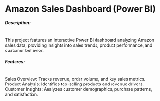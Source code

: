 <h1>Amazon Sales Dashboard (Power BI)</h1>

<h5>Description:</h5><br>
This project features an interactive Power BI dashboard analyzing Amazon sales data, providing insights into sales trends, product performance, and customer behavior.<br>

<h5>Features:</h5><br>
Sales Overview: Tracks revenue, order volume, and key sales metrics.
Product Analysis: Identifies top-selling products and revenue drivers.
Customer Insights: Analyzes customer demographics, purchase patterns, and satisfaction.
